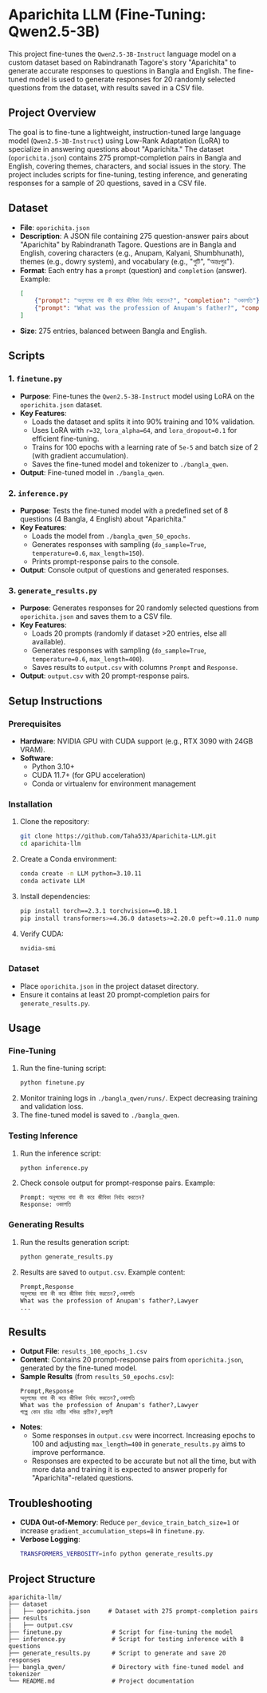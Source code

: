 # Aparichita LLM (Fine-Tuning: Qwen2.5-3B)

This project fine-tunes the `Qwen2.5-3B-Instruct` language model on a custom dataset based on Rabindranath Tagore's story "Aparichita" to generate accurate responses to questions in Bangla and English. The fine-tuned model is used to generate responses for 20 randomly selected questions from the dataset, with results saved in a CSV file.

## Project Overview

The goal is to fine-tune a lightweight, instruction-tuned large language model (`Qwen2.5-3B-Instruct`) using Low-Rank Adaptation (LoRA) to specialize in answering questions about "Aparichita." The dataset (`oporichita.json`) contains 275 prompt-completion pairs in Bangla and English, covering themes, characters, and social issues in the story. The project includes scripts for fine-tuning, testing inference, and generating responses for a sample of 20 questions, saved in a CSV file.

## Dataset

- **File**: `oporichita.json`
- **Description**: A JSON file containing 275 question-answer pairs about "Aparichita" by Rabindranath Tagore. Questions are in Bangla and English, covering characters (e.g., Anupam, Kalyani, Shumbhunath), themes (e.g., dowry system), and vocabulary (e.g., "গুটি", "অন্তঃপুর").
- **Format**: Each entry has a `prompt` (question) and `completion` (answer). Example:
  ```json
  [
      {"prompt": "অনুপমের বাবা কী করে জীবিকা নির্বাহ করতেন?", "completion": "ওকালতি"},
      {"prompt": "What was the profession of Anupam's father?", "completion": "Lawyer"}
  ]
  ```
- **Size**: 275 entries, balanced between Bangla and English.

## Scripts

### 1. `finetune.py`
- **Purpose**: Fine-tunes the `Qwen2.5-3B-Instruct` model using LoRA on the `oporichita.json` dataset.
- **Key Features**:
  - Loads the dataset and splits it into 90% training and 10% validation.
  - Uses LoRA with `r=32`, `lora_alpha=64`, and `lora_dropout=0.1` for efficient fine-tuning.
  - Trains for 100 epochs with a learning rate of `5e-5` and batch size of 2 (with gradient accumulation).
  - Saves the fine-tuned model and tokenizer to `./bangla_qwen`.
- **Output**: Fine-tuned model in `./bangla_qwen`.

### 2. `inference.py`
- **Purpose**: Tests the fine-tuned model with a predefined set of 8 questions (4 Bangla, 4 English) about "Aparichita."
- **Key Features**:
  - Loads the model from `./bangla_qwen_50_epochs`.
  - Generates responses with sampling (`do_sample=True`, `temperature=0.6`, `max_length=150`).
  - Prints prompt-response pairs to the console.
- **Output**: Console output of questions and generated responses.

### 3. `generate_results.py`
- **Purpose**: Generates responses for 20 randomly selected questions from `oporichita.json` and saves them to a CSV file.
- **Key Features**:
  - Loads 20 prompts (randomly if dataset >20 entries, else all available).
  - Generates responses with sampling (`do_sample=True`, `temperature=0.6`, `max_length=400`).
  - Saves results to `output.csv` with columns `Prompt` and `Response`.
- **Output**: `output.csv` with 20 prompt-response pairs.

## Setup Instructions

### Prerequisites
- **Hardware**: NVIDIA GPU with CUDA support (e.g., RTX 3090 with 24GB VRAM).
- **Software**:
  - Python 3.10+
  - CUDA 11.7+ (for GPU acceleration)
  - Conda or virtualenv for environment management

### Installation
1. Clone the repository:
   ```bash
   git clone https://github.com/Taha533/Aparichita-LLM.git
   cd aparichita-llm
   ```
2. Create a Conda environment:
   ```bash
   conda create -n LLM python=3.10.11
   conda activate LLM
   ```
3. Install dependencies:
   ```bash
   pip install torch==2.3.1 torchvision==0.18.1
   pip install transformers>=4.36.0 datasets>=2.20.0 peft>=0.11.0 numpy==1.26.4 sentencepiece>=0.2.0 accelerate>=0.33.0
   ```
4. Verify CUDA:
   ```bash
   nvidia-smi
   ```

### Dataset
- Place `oporichita.json` in the project dataset directory.
- Ensure it contains at least 20 prompt-completion pairs for `generate_results.py`.

## Usage

### Fine-Tuning
1. Run the fine-tuning script:
   ```bash
   python finetune.py
   ```
2. Monitor training logs in `./bangla_qwen/runs/`. Expect decreasing training and validation loss.
3. The fine-tuned model is saved to `./bangla_qwen`.

### Testing Inference
1. Run the inference script:
   ```bash
   python inference.py
   ```
2. Check console output for prompt-response pairs. Example:
   ```
   Prompt: অনুপমের বাবা কী করে জীবিকা নির্বাহ করতেন?
   Response: ওকালতি
   ```

### Generating Results
1. Run the results generation script:
   ```bash
   python generate_results.py
   ```
2. Results are saved to `output.csv`. Example content:
   ```csv
   Prompt,Response
   অনুপমের বাবা কী করে জীবিকা নির্বাহ করতেন?,ওকালতি
   What was the profession of Anupam's father?,Lawyer
   ...
   ```

## Results

- **Output File**: `results_100_epochs_1.csv`
- **Content**: Contains 20 prompt-response pairs from `oporichita.json`, generated by the fine-tuned model.
- **Sample Results** (from `results_50_epochs.csv`):
  ```csv
  Prompt,Response
  অনুপমের বাবা কী করে জীবিকা নির্বাহ করতেন?,ওকালতি
  What was the profession of Anupam's father?,Lawyer
  গল্পে কোন চরিত্র নারীর শক্তির প্রতীক?,কল্যাণী
  ```
- **Notes**:
  - Some responses in `output.csv` were incorrect. Increasing epochs to 100 and adjusting `max_length=400` in `generate_results.py` aims to improve performance.
  - Responses are expected to be accurate but not all the time, but with more data and training it is expected to answer properly for "Aparichita"-related questions.

## Troubleshooting

- **CUDA Out-of-Memory**: Reduce `per_device_train_batch_size=1` or increase `gradient_accumulation_steps=8` in `finetune.py`.
- **Verbose Logging**:
  ```bash
  TRANSFORMERS_VERBOSITY=info python generate_results.py
  ```

## Project Structure

```
aparichita-llm/
├── dataset   
|   ├── oporichita.json     # Dataset with 275 prompt-completion pairs
├── results   
|   ├── output.csv 
├── finetune.py              # Script for fine-tuning the model
├── inference.py             # Script for testing inference with 8 questions
├── generate_results.py      # Script to generate and save 20 responses
├── bangla_qwen/             # Directory with fine-tuned model and tokenizer
└── README.md                # Project documentation
```
